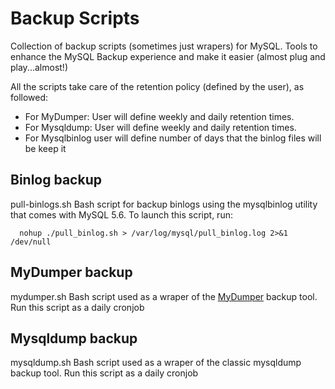 # Backup Scripts

Collection of backup scripts (sometimes just wrapers) for MySQL.
Tools to enhance the MySQL Backup experience and make it easier (almost plug and play...almost!)

All the scripts take care of the retention policy (defined by the user), as followed:

- For MyDumper: User will define weekly and daily retention times.
- For Mysqldump: User will define weekly and daily retention times.
- For Mysqlbinlog user will define number of days that the binlog files will be keep it

## Binlog backup
pull-binlogs.sh
Bash script for backup binlogs using the mysqlbinlog utility that comes with MySQL 5.6.
To launch this script, run:

```
  nohup ./pull_binlog.sh > /var/log/mysql/pull_binlog.log 2>&1 /dev/null
```

## MyDumper backup
mydumper.sh
Bash script used as a wraper of the [MyDumper](https://launchpad.net/mydumper "MyDumper") backup tool. Run this script as a daily cronjob

## Mysqldump backup
mysqldump.sh
Bash script used as a wraper of the classic mysqldump backup tool. Run this script as a daily cronjob

